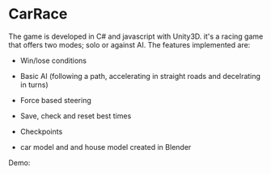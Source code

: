 # CarRace

The game is developed in C# and javascript with Unity3D. it's a racing game that offers two modes; solo or against AI. The features implemented are:

 - Win/lose conditions

 - Basic AI (following a path, accelerating in straight roads and decelrating in turns)

 - Force based steering

 - Save, check and reset best times

 - Checkpoints
 
 - car model and and house model created in Blender
 
 Demo: 
